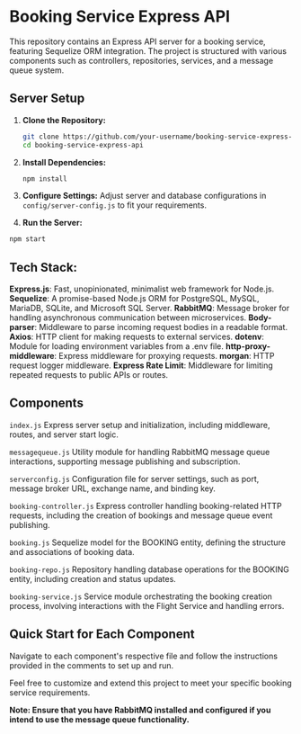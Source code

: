 # Booking Service Express API

This repository contains an Express API server for a booking service, featuring Sequelize ORM integration. The project is structured with various components such as controllers, repositories, services, and a message queue system.

## Server Setup

1. **Clone the Repository:**
   ```bash
   git clone https://github.com/your-username/booking-service-express-api.git
   cd booking-service-express-api
   ```
2. **Install Dependencies:**
    ```bash 
   npm install
    ```
3. **Configure Settings:**
Adjust server and database configurations in `config/server-config.js` to fit your requirements.

4. **Run the Server:**
```bash
npm start
```

## Tech Stack:

**Express.js**: Fast, unopinionated, minimalist web framework for Node.js.
**Sequelize**: A promise-based Node.js ORM for PostgreSQL, MySQL, MariaDB, SQLite, and Microsoft SQL Server.
**RabbitMQ**: Message broker for handling asynchronous communication between microservices.
**Body-parser**: Middleware to parse incoming request bodies in a readable format.
**Axios**: HTTP client for making requests to external services.
**dotenv**: Module for loading environment variables from a .env file.
**http-proxy-middleware**: Express middleware for proxying requests.
**morgan**: HTTP request logger middleware.
**Express Rate Limit**: Middleware for limiting repeated requests to public APIs or routes.



## Components
`index.js`
Express server setup and initialization, including middleware, routes, and server start logic.

`messagequeue.js`
Utility module for handling RabbitMQ message queue interactions, supporting message publishing and subscription.

`serverconfig.js`
Configuration file for server settings, such as port, message broker URL, exchange name, and binding key.

`booking-controller.js`
Express controller handling booking-related HTTP requests, including the creation of bookings and message queue event publishing.

`booking.js`
Sequelize model for the BOOKING entity, defining the structure and associations of booking data.

`booking-repo.js`
Repository handling database operations for the BOOKING entity, including creation and status updates.

`booking-service.js`
Service module orchestrating the booking creation process, involving interactions with the Flight Service and handling errors.

## Quick Start for Each Component
Navigate to each component's respective file and follow the instructions provided in the comments to set up and run.

Feel free to customize and extend this project to meet your specific booking service requirements.

**Note: Ensure that you have RabbitMQ installed and configured if you intend to use the message queue functionality.**
